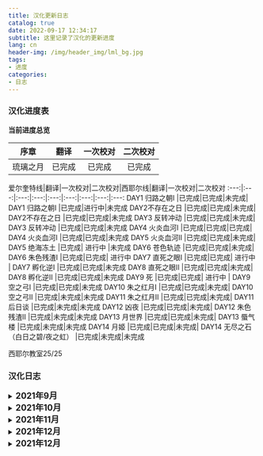 ```yaml
---
title: 汉化更新日志
catalog: true
date: 2022-09-17 12:34:17
subtitle: 这里记录了汉化的更新进度
lang: cn
header-img: /img/header_img/lml_bg.jpg
tags:
- 进度
categories:
- 日志
---
```



### 汉化进度表

**当前进度总览**

序章|翻译|一次校对|二次校对
:---:|:---:|:---:|:---:
琉璃之月|已完成|已完成|已完成

爱尔奎特线|翻译|一次校对|二次校对|西耶尔线|翻译|一次校对|二次校对
:---:|:---:|:---:|:---:|:---:|:---:|:---:|:---:|:---:
DAY1 归路之朝Ⅰ |已完成|已完成|未完成| DAY1 归路之朝Ⅰ |已完成|进行中|未完成 
DAY2不存在之日 |已完成|已完成|未完成| DAY2不存在之日 |已完成|已完成|未完成
DAY3 反转冲动 |已完成|已完成|未完成| DAY3 反转冲动 |已完成|已完成|未完成 
DAY4 火炎血河Ⅰ |已完成|已完成|已完成| DAY4 火炎血河Ⅰ |已完成|已完成|未完成
DAY5 火炎血河Ⅱ |已完成|已完成|未完成| DAY5 绝海冻土 |已完成| 进行中 |未完成
DAY6 苍色轨迹 |已完成|已完成|未完成| DAY6 朱色残渣Ⅰ |已完成|已完成| 进行中
DAY7 直死之眼Ⅰ |已完成|已完成| 进行中 | DAY7 孵化逆Ⅰ |已完成|已完成|未完成
DAY8 直死之眼Ⅱ |已完成|已完成|未完成| DAY8 孵化逆Ⅱ |已完成|已完成|未完成
DAY9 死 |已完成|已完成| 进行中 | DAY9 空之弓Ⅰ |已完成|已完成|未完成
DAY10 朱之红月Ⅰ |已完成|已完成|未完成| DAY10 空之弓Ⅱ |已完成|未完成|未完成
DAY11 朱之红月Ⅱ |已完成|已完成|未完成| DAY11 后日谈 |已完成|未完成|未完成
DAY12 凶夜 |已完成|已完成|未完成| DAY12 朱色残渣Ⅱ |已完成|未完成|未完成
DAY13 月世界 |已完成|已完成|未完成| DAY13 蜃气楼 |已完成|未完成|未完成
DAY14 月姬 |已完成|已完成|未完成| DAY14 无尽之石（白日之碧/夜之虹） |已完成|未完成|未完成

西耶尔教室25/25

### 汉化日志
<details>
  <summary><b><big>2021年9月</big></b></summary>
    <b>2021/9/26</b><br>
    部分文本错别字修正<br>
    学姐线第三章反转冲动完成<br>
    火炎血河I在酒店选择逃回宅邸的DE完成<br>
    <b>2021/9/27</b><br>
    部分文本错别字修正<br>
    学姐线第四章火炎血河汉化了四篇文本<br>
    汉化总进度218/526篇<br>
    <b>2021/9/28</b><br>
    公主线部分文本修正<br>
    选择不给公主看眼镜后的对话完成<br>
    在酒店里选择留下来观察情况的DE完成<br>
    学姐线第四章火炎血河I完成(主要是汉化了掉公主好感度的选项，这段还是属于共通线)<br>
    第二章狗叫那晚的文本重新翻译<br>
    汉化总进度222/526篇<br>
    <b>2021/9/29</b><br>
    部分文本修正
    学姐线第五章火炎血河II完成了10篇文本
    除了希耶尔教室外，一至四章全部主线及支线汉化完成
    汉化总进度238/526篇
    <b>2021/9/30</b><br>
    部分文本修正<br>
    学姐线OP前的全部主线及支线（第五章火炎血河II）完成<br>
    希耶尔教室汉化了8篇文本<br>
    汉化总进度251/526篇<br>
</details>


<details>
  <summary><b><big>2021年10月</big></b></summary>
<b>2021/10/1</b>
诺耶尔、西耶尔、弗洛福修改为官方译名
部分已机翻部分文本修正
第五章绝海冻土汉化了5篇文本
争取明天或者后天把第五章翻完
汉化总进度256/526篇
<b>2021/10/2 汉化发布v0.5版本</b>
部分文本修正
第五章绝海冻土完成
汉化总进度263/526篇
<b>2021/10/3</b>
截至目前，公主线和学姐线的第五章（火炎血河II、绝海冻土）前所有分支均汉化完成
部分文本修正
ruje0504老师把西耶尔教室的隐藏文本汉化了
第六章朱色残渣I完成了9/14篇
争取明天或后天把第六章完成
汉化总进度272/526篇
<b>2021/10/4 汉化发布v0.6版本</b>
部分文本修正
第六章朱色残渣I完成
汉化总进度277/527篇
<b>2021/10/5</b>
学姐线从第七章开始每章文本量会比之前要多一些，预计以后会一到两个周翻完一章
第七章孵化逆I进度2/21篇
<b>2021/10/6</b>
第七章孵化逆I进度6/21篇
<b>2021/10/7</b>
部分已翻文本修正
ruje0504老师给两个OP加了中日字幕（发布的新版本仅更新了OP字幕）
第七章孵化逆I进度8/21篇
<b>2021/10/8</b>
ruje0504老师翻译完成了第15章
第七章孵化逆I进度12/21篇
发现第七章放学后去找学姐的时候好感度不同还会触发不一样的对话，好感度低了学姐会吃醋，挺有意思的
<b>2021/10/9</b>
第七章孵化逆I进度16/21篇
最后的五篇文本量巨大，估计一天一篇吧，争取下周五前后把第七章弄完发出来
<b>2021/10/10 汉化发布v0.66版本</b>
此次临时发布中期进度，汉化进度到day7深夜去找公主之前
更新了版权信息
第七章孵化逆I进度17/21篇
更新了西耶尔教室的字体
请务必更新包括文本文件在内的完整汉化补丁包
<b>2021/10/11</b>
ruje0504老师汉化了部分ui，仅限1.0.2版本
第七章孵化逆I进度18/21篇
<b>2021/10/12</b>
马里奥这小子的嘴臭部分还挺难翻的，这次翻译的有点放飞自我
第七章孵化逆I进度20/21篇
<b>2021/10/13 汉化发布v0.7版本</b>
第七章孵化逆I汉化完成
测试了一下ui汉化发现1.0.1版本也可以正常使用
汉化总进度300/526篇
<b>2021/10/14</b>
部分已翻文本修正
ruje0504老师把ui都汉化完了，修复了部分bug
第八章孵化逆II共15篇文本，大概一到两周之内完成
第八章孵化逆II进度2/15篇
<b>2021/10/15</b>
第八章孵化逆II进度3/15篇
<b>2021/10/16</b>
第八章孵化逆II进度5/15篇
<b>2021/10/17</b>
ruje0504老师更新了ui汉化，汉化了第二和第十四章的片头动画
第八章孵化逆II进度7/15篇
<b>2021/10/18</b>
部分文本修正
第八章孵化逆II进度9/15篇
<b>2021/10/19</b>
第八章孵化逆II进度10/15篇
汉化第八章的时候打算把公主线的眩病月DE汉化一下，先列进计划
<b>2021/10/20</b>
第八章孵化逆II进度11/15篇
<b>2021/10/21</b>
第八章孵化逆II进度13/15篇
预计这周末更新第八章
<b>2021/10/22</b>
第八章孵化逆II进度14/15篇
部分已翻文本修正润色
<b>2021/10/23 汉化发布v0.8版本</b>
第八章孵化逆II完成
ui方面和部分章节开头动画更新
第九章空之弓I共24篇文本，预计两到三周内完成
汉化总进度315/526篇
<b>2021/10/24</b>
第九章空之弓I进度1/24篇
<b>2021/10/25</b>
第九章空之弓I进度3/24篇
<b>2021/10/26</b>
部分已翻文本校对修正
第九章空之弓I进度5/24篇
第十章空之弓II进度2/28篇
<b>2021/10/27</b>
第八章孵化逆II校对完成
第九章空之弓I进度6/24篇
第十章空之弓II进度6/28篇
<b>2021/10/28</b>
第九章空之弓I进度8/24篇
第十章空之弓II进度6/28篇
<b>2021/10/29</b>
第七章孵化逆I校对完成
第九章空之弓I进度9/24篇
第十章空之弓II进度6/28篇
<b>2021/10/30</b>
第六章朱色残渣I校对完成
第九章空之弓I进度11/24篇
第十章空之弓II进度10/28篇
<b>2021/10/31</b>
第九章空之弓I进度12/24篇
第十章空之弓II进度10/28篇
</details>

<details>
  <summary><b><big>2021年11月</big></b></summary>
<b>2021/11/1</b>
公主线第十章朱之红月I主线及支线、眩病月完成
第九章空之弓I进度13/24篇
第十章空之弓II进度12/28篇
<b>2021/11/2</b>
公主线第十二章凶夜校对完成
第九章空之弓I进度16/24篇
第十章空之弓II进度12/28篇
<b>2021/11/3
公主线第六章苍色轨迹校对完成
第九章空之弓I进度17/24篇
第十章空之弓II进度12/28篇
<b>2021/11/4
公主线第九章死校对完成
第九章空之弓I进度18/24篇
第十章空之弓II进度14/28篇
<b>2021/11/5
第九章空之弓I进度22/24篇
第十章空之弓II进度17/28篇
预计可以在下周恢复汉化补丁的发布，顺带更新第九章
<b>2021/11/6 汉化发布v0.89版本
此次是恢复更新后发布第一个版本，对公主线主线进行了大量的重新翻译及校正，并补充汉化了公主线的一至六、九、十、十二章的全部分支
字体文件添加了个别缺字体的字，补充了部分UI的汉化。学姐线更新至第九章末尾
第九章空之弓I进度22/24篇
第十章空之弓II进度17/28篇
汉化总进度384/526篇
<b>2021/11/7
第九章空之弓I进度23/24篇
第十章空之弓II进度17/28篇
公主线第七章直死之眼I主线及支线全部完成
<b>2021/11/8
公主线第七章直死之眼I校对完成
第九章空之弓I翻译完成，待校对
第十章空之弓II进度17/28篇
部分专有名词修正
<b>2021/11/9
学姐线第九章空之弓I校对中
公主线第十一章朱之红月I全部完成待校对
第十章空之弓II进度17/28篇
第十一章共六篇文本
<b>2021/11/10 汉化发布v0.9版本
学姐线第九章空之弓I校对完成
学姐线十三章蜃气楼开始施工
<b>2021/11/12
十章空之弓II进度17/28篇
十一章后日谈1/6篇
十二章朱色残渣10/20篇
十三章蜃气楼11/36篇
<b>2021/11/13
十章空之弓II进度18/28篇
十一章后日谈2/6篇
十二章朱色残渣10/20篇
十三章蜃气楼11/36篇
<b>2021/11/14
十章空之弓II进度18/28篇
十一章后日谈3/6篇
十二章朱色残渣10/20篇
十三章蜃气楼11/36篇
<b>2021/11/15
十章空之弓II进度18/28篇
十一章后日谈4/6篇
十二章朱色残渣10/20篇
十三章蜃气楼11/36篇
<b>2021/11/16
公主线主线及支线全部完成，部分章节待校对
十章空之弓II进度19/28篇
十一章后日谈4/6篇
十二章朱色残渣10/20篇
十三章蜃气楼11/36篇
汉化总进度422/526篇
<b>2021/11/17
十一章后日谈5/6篇
十章空之弓II进度19/28篇
下次将更新学姐线第十章、十一章
<b>2021/11/19
十一章后日谈完成待校对
十章空之弓II进度19/28篇
下次将更新学姐线第十章、十一章
<b>2021/11/20
汉化了部分公主小课堂环节，不过因为这部分包的体积过大，可能不会包含进汉化补丁中
十章空之弓II进度19/28篇
<b>2021/11/21
十章空之弓II进度19/28篇
十二章朱色残渣II进度11/20篇
<b>2021/11/22
十章空之弓II进度22/28篇
十二章朱色残渣II进度11/20篇
十三章蜃气楼进度12/36篇
<b>2021/11/25
十章空之弓II进度22/28篇
十二章朱色残渣II进度11/20篇
十三章蜃气楼进度13/36篇
<b>2021/11/26
十章空之弓II进度22/28篇
十二章朱色残渣II进度11/20篇
十三章蜃气楼进度14/36篇
<b>2021/11/27
公主线第四章火炎血河I进行大量的重新翻译及校正
十章空之弓II进度22/28篇
十二章朱色残渣II进度11/20篇
十三章蜃气楼进度15/36篇
<b>2021/11/28
十章空之弓II进度22/28篇
十二章朱色残渣II进度11/20篇
十三章蜃气楼进度16/36篇
<b>2021/11/29
十章空之弓II进度22/28篇
十二章朱色残渣II进度11/20篇
十三章蜃气楼进度17/36篇
</details>

<details>
  <summary><b><big>2021年12月</big></b></summary>
<b>2021/12/1
学姐线十二章朱色残渣II完成
十章空之弓II进度22/28篇
十三章蜃气楼进度17/36篇
<b>2021/12/3
十章空之弓II进度22/28篇
十三章蜃气楼进度18/36篇
十四章无尽之石（夜之虹）共9篇文本
无尽之石（白日之碧）共29篇文本
<b>2021/12/4
十章空之弓II进度22/28篇
十三章蜃气楼进度18/36篇
十四章无尽之石（夜之虹）1/9篇
<b>2021/12/6 汉化发布v1.0版本
十章空之弓II完成
十三章蜃气楼进度18/36篇
十四章无尽之石（夜之虹）2/9篇
<b>2021/12/7
十三章蜃气楼施工中
十四章无尽之石（夜之虹）3/9篇
无尽之石（白日之碧）施工中
<b>2021/12/8
十三章蜃气楼施工中
十四章无尽之石（夜之虹）4/9篇
无尽之石（白日之碧）施工中
<b>2021/12/9
十三章蜃气楼施工中
十四章无尽之石（夜之虹）5/9篇
无尽之石（白日之碧）施工中
<b>2021/12/10
十三章蜃气楼施工中
十四章无尽之石（夜之虹）6/9篇
无尽之石（白日之碧）施工中
<b>2021/12/11 汉化更新v1.05版本
公主线第四第五章部分文本校对完毕，修复了部分bug
十三章蜃气楼施工中
十四章无尽之石（夜之虹）6/9篇
无尽之石（白日之碧）施工中
<b>2021/12/12 
十三章蜃气楼施工中
十四章无尽之石（夜之虹）7/9篇
无尽之石（白日之碧）施工中
<b>2021/12/13
十三章蜃气楼施工中
十四章无尽之石（夜之虹）8/9篇
无尽之石（白日之碧）施工中
<b>2021/12/14
十四章无尽之石（夜之虹）完成
十三章蜃气楼施工中
无尽之石（白日之碧）施工中
<b>2021/12/15
眩病月卡死bug正在修复
十三章蜃气楼施工中
无尽之石（白日之碧）施工中
<b>2021/12/16
十三章蜃气楼施工中
无尽之石（白日之碧）前半段施工中
无尽之石（白日之碧）后半段1/15篇
<b>2021/12/17
十三章蜃气楼施工中
无尽之石（白日之碧）前半段施工中
无尽之石（白日之碧）后半段2/15篇
<b>2021/12/19 汉化更新v1.06版本
更正了玩家反馈的错别字，修复了眩病月卡死的bug，及部分文本重复或错位的bug
十三章蜃气楼施工中
无尽之石（白日之碧）前半段施工中
无尽之石（白日之碧）后半段3/15篇
<b>2021/12/20
十三章蜃气楼施工中
无尽之石（白日之碧）前半段施工中
无尽之石（白日之碧）后半段4/15篇
<b>2021/12/21
十三章蜃气楼施工中
无尽之石（白日之碧）前半段施工中
无尽之石（白日之碧）后半段5/15篇
<b>2021/12/22
十三章蜃气楼施工中
无尽之石（白日之碧）前半段施工中
无尽之石（白日之碧）后半段6/15篇
<b>2021/12/24
十三章蜃气楼施工中
无尽之石（白日之碧）前半段施工中
无尽之石（白日之碧）后半段7/15篇
<b>2021/12/25
十三章蜃气楼施工中
无尽之石（白日之碧）前半段施工中
无尽之石（白日之碧）后半段8/15篇
<b>2021/12/26
写了一份汉化补丁食用教程，详见汉化补丁网盘链接
十三章蜃气楼施工中
无尽之石（白日之碧）前半段施工中
无尽之石（白日之碧）后半段9/15篇
<b>2021/12/27
十三章蜃气楼施工中
无尽之石（白日之碧）前半段施工中
无尽之石（白日之碧）后半段10/15
<b>2021/12/28
十三章蜃气楼施工中
无尽之石（白日之碧）前半段施工中
无尽之石（白日之碧）后半段11/15
<b>2021/12/30
十三章蜃气楼施工中
无尽之石（白日之碧）前半段施工中
无尽之石（白日之碧）后半段12/15
</details>

<details>
  <summary><b><big>2021年12月</big></b></summary>
<b>2022/1/1
十三章蜃气楼施工中
无尽之石（白日之碧）前半段施工中
无尽之石（白日之碧）后半段13/15
<b>2022/1/3
十三章蜃气楼施工中
无尽之石（白日之碧）前半段施工中
无尽之石（白日之碧）后半段14/15
<b>2022/1/25 汉化更新v1.07版本
发布一版游戏日文原文的EPUB电子书
对第二章、公主线第四、第五章进行了大量的重新翻译及校对
更新十四章后半段
十三章蜃气楼施工中
无尽之石（白日之碧）前半段施工中
无尽之石（白日之碧）后半段14/15
<b>2022/1/27
西耶尔教室12/25
<b>2022/3/27 汉化更新v1.08版本
对第二章、公主线第四、第五章、第六章进行了大量重新翻译及校对
西耶尔教室全部翻译完毕，修正了部分显示错误与错别字
十三章蜃气楼施工中
无尽之石（白日之碧）前半段施工中
无尽之石（白日之碧）后半段14/15
<b>2022/4/5
无尽之石（白日之碧）后半段完成
<b>2022/4/15
公主线第七章校对完成
<b>2022/4/21
十三章蜃气楼35/36篇
无尽之石（白日之碧）前半段剩余15%
<b>2022/4/22
十三章蜃气楼完成
<b>2022/4/29 汉化更新v2.0版本
无尽之石（白日之碧）完成
所有翻译工作已全部完成，正在进行文本的整理与测试
准备完整汉化补丁发布
<b>2022/4/30 汉化更新v2.01版本
修正了一处显示错误
<b>2022/5/4 汉化更新v2.02版本
修正了第三章遇公主时的字体错乱问题
<b>2022/5/13 汉化更新v2.10版本
公主线第八章校对完毕
修正了部分错别字
修正了部分字体显示错误
<b>2022/7/13 汉化更新v2.13版本
公主线一至十章校对完毕
修正了反馈表中的BUG
<b>2022/9/10
游戏CG的汉化已经全部完成，预计在2.20版本实装
因cg汉化使用方法特殊，届时将一并更新汉化补丁的使用教程
<b>2022/9/12
重新制作了游戏开场的视频
新版本的汉化使用教程已经编写完毕，预计在公主线全线校对完成之后一并发布
</details>

